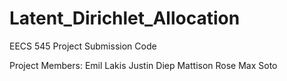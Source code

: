 # Latent_Dirichlet_Allocation
EECS 545 Project Submission Code

Project Members:
Emil Lakis
Justin Diep
Mattison Rose
Max Soto
